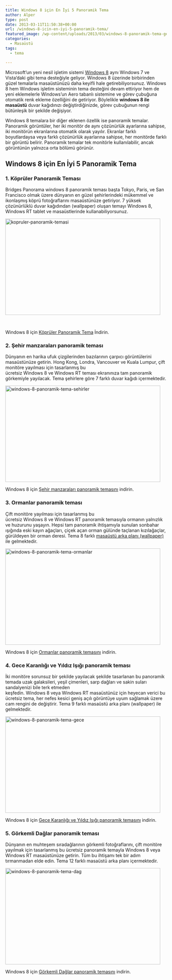 ```yaml
---
title: Windows 8 için En İyi 5 Panoramik Tema
author: Alper
type: post
date: 2013-03-11T11:50:38+00:00
url: /windows-8-icin-en-iyi-5-panoramik-tema/
featured_image: /wp-content/uploads/2013/03/windows-8-panoramik-tema-gece-100x100.jpg
categories:
  - Masaüstü
tags:
  - tema

---
```

Microsoft&#8217;un yeni nesil işletim sistemi [Windows 8][1] aynı Windows 7 ve Vista&#8217;daki gibi tema desteğiyle geliyor. Windows 8 üzerinde birbirinden güzel temalarla masaüstünüzü daha keyifli hale getirebiliyorsunuz. Windows 8 hem Windows işletim sisteminin tema desteğini devam ettiriyor hem de yeni eklemelerle Windows&#8217;un Aero tabanlı sistemine ve görev çubuğuna otomatik renk ekleme özelliğini de getiriyor. Böylelikle **windows 8 ile masaüstü** duvar kağıdınızı değiştirdiğinizde, görev çubuğunun rengi bütünleşik bir şekilde değişiyor.

Windows 8 temalara bir diğer eklenen özellik ise panoramik temalar. Panoramik görüntüler, her iki monitör de aynı çözünürlük ayarlarına sahipse, iki monitörün ekranlarına otomatik olarak yayılır. Ekranlar farklı boyutlardaysa veya farklı çözünürlük ayarlarına sahipse, her monitörde farklı bir görüntü belirir. Panoramik temalar tek monitörle kullanılabilir, ancak görüntünün yalnızca orta bölümü görünür.

## Windows 8 için En İyi 5 Panoramik Tema

### 1. Köprüler Panoramik Teması

Bridges Panorama windows 8 panoramik teması başta Tokyo, Paris, ve San Francisco olmak üzere dünyanın en güzel şehirlerindeki mükemmel ve ikonlaşmış köprü fotoğraflarını masaüstünüze getiriyor. 7 yüksek çözünürlüklü duvar kağıdından (wallpaper) oluşan temayı Windows 8, Windows RT tablet ve masaüstlerinde kullanabiliyorsunuz.

<a href="https://windows.microsoft.com/en-us/windows/bridges-panoramic-download-theme" target="_blank"><img class="alignnone size-full wp-image-12669" alt="kopruler-panoramik-temasi" src="https://www.murekkep.org/wp-content/uploads/2013/03/kopruler-panoramik-temasi.jpg" width="484" height="300" srcset="https://www.murekkep.org/wp-content/uploads/2013/03/kopruler-panoramik-temasi.jpg 484w, https://www.murekkep.org/wp-content/uploads/2013/03/kopruler-panoramik-temasi-400x247.jpg 400w, https://www.murekkep.org/wp-content/uploads/2013/03/kopruler-panoramik-temasi-50x30.jpg 50w, https://www.murekkep.org/wp-content/uploads/2013/03/kopruler-panoramik-temasi-125x77.jpg 125w, https://www.murekkep.org/wp-content/uploads/2013/03/kopruler-panoramik-temasi-300x185.jpg 300w" sizes="(max-width: 484px) 100vw, 484px" /></a>

&nbsp;

Windows 8 için <a href="https://windows.microsoft.com/tr-TR/windows/bridges-panoramic-download-theme" target="_blank">Köprüler Panoramik Tema</a> İndirin.

### 2. Şehir manzaraları panoramik teması

Dünyanın en harika ufuk çizgilerinden bazılarının çarpıcı görüntülerini masaüstünüze getirin. Hong Kong, Londra, Vancouver ve Kuala Lumpur, çift monitöre yayılması için tasarlanmış bu ücretsiz Windows 8 ve Windows RT teması ekranınıza tam panoramik görkemiyle yayılacak. Tema şehirlere göre 7 farklı duvar kağıdı içermektedir.

<img class="alignnone size-full wp-image-12670" alt="windows-8-panoramik-tema-sehirler" src="https://www.murekkep.org/wp-content/uploads/2013/03/windows-8-panoramik-tema-sehirler.jpg" width="484" height="300" srcset="https://www.murekkep.org/wp-content/uploads/2013/03/windows-8-panoramik-tema-sehirler.jpg 484w, https://www.murekkep.org/wp-content/uploads/2013/03/windows-8-panoramik-tema-sehirler-400x247.jpg 400w, https://www.murekkep.org/wp-content/uploads/2013/03/windows-8-panoramik-tema-sehirler-50x30.jpg 50w, https://www.murekkep.org/wp-content/uploads/2013/03/windows-8-panoramik-tema-sehirler-125x77.jpg 125w, https://www.murekkep.org/wp-content/uploads/2013/03/windows-8-panoramik-tema-sehirler-300x185.jpg 300w" sizes="(max-width: 484px) 100vw, 484px" /> 

Windows 8 için <a href="https://windows.microsoft.com/tr-TR/windows/cityscapes-panoramic-download-theme" target="_blank">Şehir manzaraları panoramik temasını</a> indirin.

### 3. Ormanlar panoramik teması

Çift monitöre yayılması için tasarlanmış bu ücretsiz Windows 8 ve Windows RT panoramik temasıyla ormanın yalnızlık ve huzurunu yaşayın. Hepsi tam panoramik ihtişamıyla sunulan sonbahar ışığında eski kayın ağaçları, çiçek açan orman gülünde taçlanan kızılağaçlar, gürüldeyen bir orman deresi. Tema 8 farklı [masaüstü arka planı (wallpaper)][2] ile gelmektedir.

<img class="alignnone size-full wp-image-12671" alt="windows-8-panoramik-tema-ormanlar" src="https://www.murekkep.org/wp-content/uploads/2013/03/windows-8-panoramik-tema-ormanlar.jpg" width="484" height="300" srcset="https://www.murekkep.org/wp-content/uploads/2013/03/windows-8-panoramik-tema-ormanlar.jpg 484w, https://www.murekkep.org/wp-content/uploads/2013/03/windows-8-panoramik-tema-ormanlar-400x247.jpg 400w, https://www.murekkep.org/wp-content/uploads/2013/03/windows-8-panoramik-tema-ormanlar-50x30.jpg 50w, https://www.murekkep.org/wp-content/uploads/2013/03/windows-8-panoramik-tema-ormanlar-125x77.jpg 125w, https://www.murekkep.org/wp-content/uploads/2013/03/windows-8-panoramik-tema-ormanlar-300x185.jpg 300w" sizes="(max-width: 484px) 100vw, 484px" /> 

Windows 8 için <a href="https://windows.microsoft.com/tr-TR/windows/forests-panoramic-download-theme" target="_blank">Ormanlar panoramik temasını</a> indirin.

### 4. Gece Karanlığı ve Yıldız Işığı panoramik teması

İki monitöre sorunsuz bir şekilde yayılacak şekilde tasarlanan bu panoramik temada uzak galaksileri, yeşil çimenleri, sarp dağları ve sakin suları sandalyenizi bile terk etmeden keşfedin. Windows 8 veya Windows RT masaüstünüz için heyecan verici bu ücretsiz tema, her nefes kesici geniş açılı görüntüye uyum sağlamak üzere cam rengini de değiştirir. Tema 9 farklı masaüstü arka planı (wallpaper) ile gelmektedir.

<img class="alignnone size-full wp-image-12672" alt="windows-8-panoramik-tema-gece" src="https://www.murekkep.org/wp-content/uploads/2013/03/windows-8-panoramik-tema-gece.jpg" width="484" height="300" srcset="https://www.murekkep.org/wp-content/uploads/2013/03/windows-8-panoramik-tema-gece.jpg 484w, https://www.murekkep.org/wp-content/uploads/2013/03/windows-8-panoramik-tema-gece-400x247.jpg 400w, https://www.murekkep.org/wp-content/uploads/2013/03/windows-8-panoramik-tema-gece-50x30.jpg 50w, https://www.murekkep.org/wp-content/uploads/2013/03/windows-8-panoramik-tema-gece-125x77.jpg 125w, https://www.murekkep.org/wp-content/uploads/2013/03/windows-8-panoramik-tema-gece-300x185.jpg 300w" sizes="(max-width: 484px) 100vw, 484px" /> 

Windows 8 için <a href="https://windows.microsoft.com/tr-TR/windows/nightfall-and-starlight-panoramic-download-theme" target="_blank">Gece Karanlığı ve Yıldız Işığı panoramik temasını</a> indirin.

### 5. Görkemli Dağlar panoramik teması

Dünyanın en muhteşem sıradağlarının görkemli fotoğraflarını, çift monitöre yayılmak için tasarlanmış bu ücretsiz panoramik temayla Windows 8 veya Windows RT masaüstünüze getirin. Tüm bu ihtişamı tek bir adım tırmanmadan elde edin. Tema 12 farklı masaüstü arka planı içermektedir.

<img class="alignnone size-full wp-image-12673" alt="windows-8-panoramik-tema-dag" src="https://www.murekkep.org/wp-content/uploads/2013/03/windows-8-panoramik-tema-dag.jpg" width="484" height="300" srcset="https://www.murekkep.org/wp-content/uploads/2013/03/windows-8-panoramik-tema-dag.jpg 484w, https://www.murekkep.org/wp-content/uploads/2013/03/windows-8-panoramik-tema-dag-400x247.jpg 400w, https://www.murekkep.org/wp-content/uploads/2013/03/windows-8-panoramik-tema-dag-50x30.jpg 50w, https://www.murekkep.org/wp-content/uploads/2013/03/windows-8-panoramik-tema-dag-125x77.jpg 125w, https://www.murekkep.org/wp-content/uploads/2013/03/windows-8-panoramik-tema-dag-300x185.jpg 300w" sizes="(max-width: 484px) 100vw, 484px" /> 

Windows 8 için <a href="https://windows.microsoft.com/tr-TR/windows/majestic-mountains-panoramic-download-theme" target="_blank">Görkemli Dağlar panoramik temasını</a> indirin.

 [1]: https://www.murekkep.org/windows-8-ozellikleri-6858 "Windows 8 Özellikleri"
 [2]: https://www.murekkep.org/masaustu-arka-plani-icin-15-mukemmel-ay-duvar-kagidi-moon-wallpapers-12619 "Masaüstü Arka Planı için 15 Mükemmel Ay Duvar Kağıdı [Moon Wallpapers]"